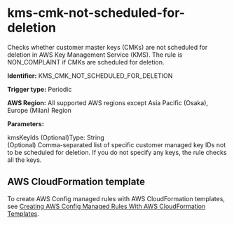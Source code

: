 # kms\-cmk\-not\-scheduled\-for\-deletion<a name="kms-cmk-not-scheduled-for-deletion"></a>

Checks whether customer master keys \(CMKs\) are not scheduled for deletion in AWS Key Management Service \(KMS\)\. The rule is NON\_COMPLAINT if CMKs are scheduled for deletion\. 

**Identifier:** KMS\_CMK\_NOT\_SCHEDULED\_FOR\_DELETION

**Trigger type:** Periodic

**AWS Region:** All supported AWS regions except Asia Pacific \(Osaka\), Europe \(Milan\) Region

**Parameters:**

kmsKeyIds \(Optional\)Type: String  
\(Optional\) Comma\-separated list of specific customer managed key IDs not to be scheduled for deletion\. If you do not specify any keys, the rule checks all the keys\.

## AWS CloudFormation template<a name="w29aac11c33c17b7d261c15"></a>

To create AWS Config managed rules with AWS CloudFormation templates, see [Creating AWS Config Managed Rules With AWS CloudFormation Templates](aws-config-managed-rules-cloudformation-templates.md)\.